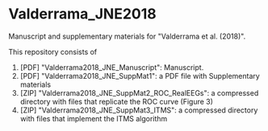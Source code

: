 # Valderrama_JNE2018
Manuscript and supplementary materials for "Valderrama et al. (2018)".

This repository consists of 
1. [PDF] "Valderrama2018_JNE_Manuscript": Manuscript.
2. [PDF] "Valderrama2018_JNE_SuppMat1": a PDF file with Supplementary materials
3. [ZIP] "Valderrama2018_JNE_SuppMat2_ROC_RealEEGs": a compressed directory with files that replicate the ROC curve (Figure 3)
4. [ZIP] "Valderrama2018_JNE_SuppMat3_ITMS": a compressed directory with files that implement the ITMS algorithm
